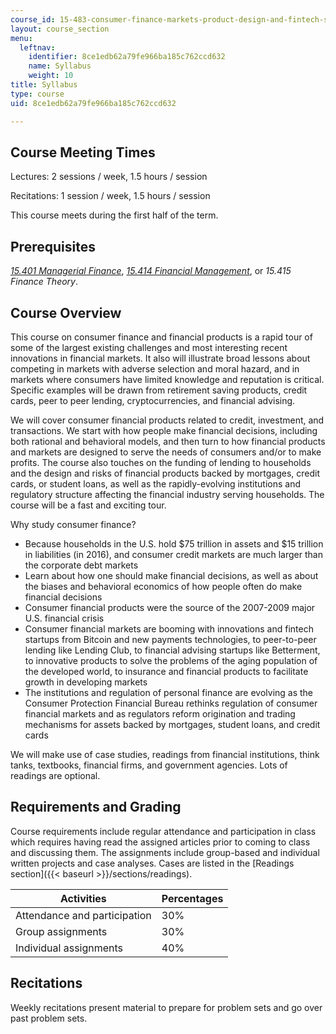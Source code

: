 ```yaml
---
course_id: 15-483-consumer-finance-markets-product-design-and-fintech-spring-2018
layout: course_section
menu:
  leftnav:
    identifier: 8ce1edb62a79fe966ba185c762ccd632
    name: Syllabus
    weight: 10
title: Syllabus
type: course
uid: 8ce1edb62a79fe966ba185c762ccd632

---
```


Course Meeting Times
--------------------

Lectures: 2 sessions / week, 1.5 hours / session

Recitations: 1 session / week, 1.5 hours / session

This course meets during the first half of the term.

Prerequisites
-------------

_[15.401 Managerial Finance](/courses/15-401-finance-theory-i-fall-2008/)_, _[15.414 Financial Management](/courses/15-414-financial-management-summer-2003/)_, or _15.415 Finance Theory_.

Course Overview
---------------

This course on consumer finance and financial products is a rapid tour of some of the largest existing challenges and most interesting recent innovations in financial markets. It also will illustrate broad lessons about competing in markets with adverse selection and moral hazard, and in markets where consumers have limited knowledge and reputation is critical. Specific examples will be drawn from retirement saving products, credit cards, peer to peer lending, cryptocurrencies, and financial advising.

We will cover consumer financial products related to credit, investment, and transactions. We start with how people make financial decisions, including both rational and behavioral models, and then turn to how financial products and markets are designed to serve the needs of consumers and/or to make profits. The course also touches on the funding of lending to households and the design and risks of financial products backed by mortgages, credit cards, or student loans, as well as the rapidly-evolving institutions and regulatory structure affecting the financial industry serving households. The course will be a fast and exciting tour.

Why study consumer finance?

*   Because households in the U.S. hold $75 trillion in assets and $15 trillion in liabilities (in 2016), and consumer credit markets are much larger than the corporate debt markets
*   Learn about how one should make financial decisions, as well as about the biases and behavioral economics of how people often do make financial decisions
*   Consumer financial products were the source of the 2007-2009 major U.S. financial crisis
*   Consumer financial markets are booming with innovations and fintech startups from Bitcoin and new payments technologies, to peer-to-peer lending like Lending Club, to financial advising startups like Betterment, to innovative products to solve the problems of the aging population of the developed world, to insurance and financial products to facilitate growth in developing markets
*   The institutions and regulation of personal finance are evolving as the Consumer Protection Financial Bureau rethinks regulation of consumer financial markets and as regulators reform origination and trading mechanisms for assets backed by mortgages, student loans, and credit cards

We will make use of case studies, readings from financial institutions, think tanks, textbooks, financial firms, and government agencies. Lots of readings are optional.

Requirements and Grading
------------------------

Course requirements include regular attendance and participation in class which requires having read the assigned articles prior to coming to class and discussing them. The assignments include group-based and individual written projects and case analyses. Cases are listed in the [Readings section]({{< baseurl >}}/sections/readings).

| Activities | Percentages |
| --- | --- |
| Attendance and participation | 30% |
| Group assignments | 30% |
| Individual assignments | 40% 

Recitations
-----------

Weekly recitations present material to prepare for problem sets and go over past problem sets.